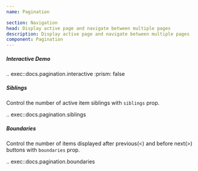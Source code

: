 ```yaml
---
name: Pagination

section: Navigation
head: Display active page and navigate between multiple pages
description: Display active page and navigate between multiple pages
component: Pagination
---
```


##### Interactive Demo

.. exec::docs.pagination.interactive
    :prism: false

##### Siblings

Control the number of active item siblings with `siblings` prop.

.. exec::docs.pagination.siblings

##### Boundaries

Control the number of items displayed after previous(<) and before next(>) buttons with `boundaries` prop.

.. exec::docs.pagination.boundaries

